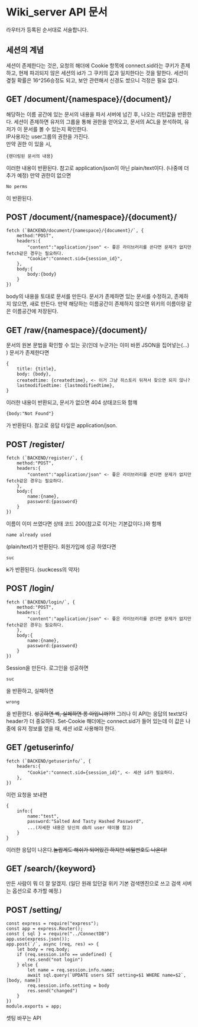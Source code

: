 # Wiki_server API 문서
라우터가 등록된 순서대로 서술합니다.
## 세션의 계념
세션이 존제한다는 것은, 요청의 해더에 Cookie 항목에 connect.sid라는 쿠키가 존제하고, 현제 파괴되지 않은 세션의 id가 그 쿠키의 값과 일치한다는 것을 말한다. 세션이 곂칠 확률은 16^256승정도 되고, 보안 관련해서 신경도 썼으니 걱정은 필요 없다.
## GET /document/{namespace}/{document}/
해당하는 이름 공간에 있는 문서의 내용을 파서 서버에 넘긴 후, 나오는 리턴값을 반환한다. 세션이 존제하면 유저의 그룹을 통해 권한을 얻어오고, 문서의 ACL을 분석하여, 유저가 이 문서를 볼 수 있는지 확인한다. <br />
IP사용자는 user그룹의 권한을 가진다.<br />
만약 권한 이 있을 시,
```
{렌더링된 문서의 내용}
```
이러한 내용이 반환된다. 참고로 application/json이 아닌 plain/text이다. (나중에 더 추가 예정)
만약 권한이 없으면
```
No perms
```
이 반환된다.
## POST /document/{namespace}/{document}/
```
fetch (`BACKEND/document/{namespace}/{document}/`, {
    method:"POST",
    headers:{
        "content":"application/json" <- 좋은 라이브러리를 쓴다면 문제가 없지만 fetch같은 경우는 필요하다.
        "Cookie":"connect.sid={session_id}",
    },
    body:{
        body:{body}
    }
})
```
body의 내용을 토대로 문서를 만든다. 문서가 존제하면 있는 문서를 수정하고, 존제하지 않으면, 새로 만든다. 만약 해당하는 이름공간이 존제하지 않으면 위키의 이름이랑 같은 이름공간에 저장된다.
## GET /raw/{namespace}/{document}/
문서의 원본 문법을 확인할 수 있는 곳(인데 누군가는 이미 바뀐 JSON을 집어넣는(...) )
문서가 존제한다면
```
{
    title: {title},
    body: {body},
    createdtime: {createdtime}, <- 이거 그냥 히스토리 뒤져서 찾으면 되지 않나?
    lastmodifiedtime: {lastmodifiedtime},
}
```
이러한 내용이 반환되고, 문서가 없으면 404 상태코드와 함꺠
```
{body:"Not Found"}
```
가 반환된다. 참고로 응답 타잎은 application/json.
## POST /register/
```
fetch (`BACKEND/register/`, {
    method:"POST",
    headers:{
        "content":"application/json" <- 좋은 라이브러리를 쓴다면 문제가 없지만 fetch같은 경우는 필요하다.
    },
    body:{
        name:{name},
        password:{password}
    }
})
```
이름이 이미 쓰였다면 상태 코드 200(참고로 이거는 기본값이다.)와 함깨
```
name already used
```
(plain/text)가 반환된다.
회원가입에 성공 하였다면
```
suc
```
<s>k</s>가 반환된다. (suc<s>k</s>cess의 약자)
## POST /login/
```
fetch (`BACKEND/login/`, {
    method:"POST",
    headers:{
        "content":"application/json" <- 좋은 라이브러리를 쓴다면 문제가 없지만 fetch같은 경우는 필요하다.
    },
    body:{
        name:{name},
        password:{password}
    }
})
```
Session을 만든다.
로그인을 성공하면
```
suc
```
을 반환하고,
실패하면
```
wrong
```
을 반환한다. <s>성공하면 썩, 실페하면 롱 아입니까??!</s>
그러나 이 API는 응답의 text보다 header가 더 중요하다.
Set-Cookie 해더에는 connect.sid가 들어 있는데 이 값은 나중에 유저 정보를 얻을 때, 세션 id로 사용해야 한다.
## GET /getuserinfo/
```
fetch (`BACKEND/getuserinfo/`, {
    headers:{
        "Cookie":"connect.sid={session_id}", <- 세션 id가 필요하다.
    },
})
```
이런 요청을 보내면
```
{
    info:{
        name:"test",
        password:"Salted And Tasty Hashed Password",
        ...(자세한 내용은 당신의 db의 user 테이블 참고)
    }
}
```
이러한 응답이 나온다.<s>놀랍게도 해쉬가 되어있긴 하지만 비밀번호도 나온다!</s>
## GET /search/{keyword}
만든 사람이 뭐 더 잘 알겠지. (일단 원래 있던걸 위키 기본 검색엔진으로 쓰고 검색 서버는 옵션으로 추가할 예정.)
## POST /setting/
```
const express = require("express");
const app = express.Router();
const { sql } = require("../ConnectDB")
app.use(express.json());
app.post(`/`, async (req, res) => {
    let body = req.body;
    if (req.session.info == undefined) {
        res.send("not login")
    } else {
        let name = req.session.info.name;
        await sql.query(`UPDATE users SET setting=$1 WHERE name=$2`, [body, name])
        req.session.info.setting = body
        res.send("changed")
    }
})
module.exports = app;
```
셋팅 바꾸는 API
